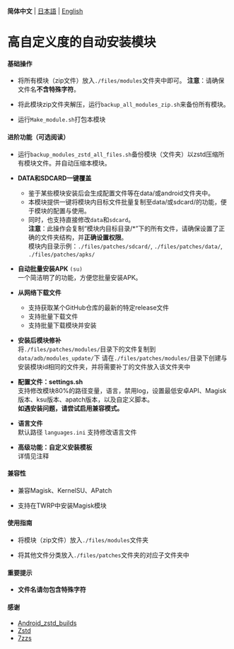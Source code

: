 **简体中文** | [日本語](README_JP.md) | [English](README_EN.md)

# 高自定义度的自动安装模块

#### 基础操作

- 将所有模块（zip文件）放入`./files/modules`文件夹中即可。
**注意**：请确保文件名**不含特殊字符**。

- 将此模块zip文件夹解压，运行`backup_all_modules_zip.sh`来备份所有模块。

- 运行`Make_module.sh`打包本模块

#### 进阶功能（可选阅读）

- 运行`backup_modules_zstd_all_files.sh`备份模块（文件夹）以zstd压缩所有模块文件。并自动压缩本模块。

- **DATA和SDCARD一键覆盖**  
  - 鉴于某些模块安装后会生成配置文件等在data/或android文件夹中。
  - 本模块提供一键将模块内目标文件批量复制至data/或sdcard/的功能，便于模块的配置与使用。
  - 同时，也支持直接修改`data`和`sdcard`。  
  **注意**：此操作会复制“模块内目标目录/*”下的所有文件，请确保设置了正确的文件夹结构，并**正确设置权限**。  
  模块内目录示例：`./files/patches/sdcard/`, `./files/patches/data/`, `./files/patches/apks/`

- **自动批量安装APK** `(su)`  
  一个简洁明了的功能，方便您批量安装APK。

- **从网络下载文件**
  - 支持获取某个GitHub仓库的最新的特定release文件
  - 支持批量下载文件
  - 支持批量下载模块并安装
  
- **安装后模块修补**  
  将`./files/patches/modules/`目录下的文件复制到`data/adb/modules_update/`下
  请在`./files/patches/modules/`目录下创建与安装模块id相同的文件夹，并将需要补丁的文件放入该文件夹中

- **配置文件：settings.sh**  
  支持修改模块80%的路径变量，语言，禁用log，设置最低安卓API、Magisk版本、ksu版本、apatch版本，以及自定义脚本。  
  __如遇安装问题，请尝试启用**兼容模式**。__

- **语言文件**  
  默认路径 `languages.ini`
  支持修改语言文件

- **高级功能：自定义安装模板**  
  详情见注释

#### 兼容性

- 兼容Magisk、KernelSU、APatch

- 支持在TWRP中安装Magisk模块

#### 使用指南

- 将模块（zip文件）放入`./files/modules`文件夹

- 将其他文件分类放入`./files/patches`文件夹的对应子文件夹中

#### 重要提示

- **文件名请勿包含特殊字符**

#### 感谢

- [Android_zstd_builds]
- [Zstd]
- [7zzs]

[Android_zstd_builds]:https://github.com/j2rong4cn/android-zstd-builds
[Zstd]:https://github.com/facebook/zstd
[7zzs]:https://github.com/AestasBritannia/Hydro-Br-leur